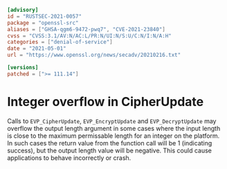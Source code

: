 ```toml
[advisory]
id = "RUSTSEC-2021-0057"
package = "openssl-src"
aliases = ["GHSA-qgm6-9472-pwq7", "CVE-2021-23840"]
cvss = "CVSS:3.1/AV:N/AC:L/PR:N/UI:N/S:U/C:N/I:N/A:H"
categories = ["denial-of-service"]
date = "2021-05-01"
url = "https://www.openssl.org/news/secadv/20210216.txt"

[versions]
patched = [">= 111.14"]
```

# Integer overflow in CipherUpdate

Calls to `EVP_CipherUpdate`, `EVP_EncryptUpdate` and `EVP_DecryptUpdate` may overflow
the output length argument in some cases where the input length is close to the
maximum permissable length for an integer on the platform. In such cases the
return value from the function call will be 1 (indicating success), but the
output length value will be negative. This could cause applications to behave
incorrectly or crash.

